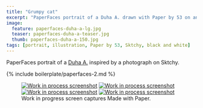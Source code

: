 ```yaml
---
title: "Grumpy cat"
excerpt: "PaperFaces portrait of a Duha A. drawn with Paper by 53 on an iPad."
image: 
  feature: paperfaces-duha-a-lg.jpg
  teaser: paperfaces-duha-a-teaser.jpg
  thumb: paperfaces-duha-a-150.jpg
tags: [portrait, illustration, Paper by 53, Sktchy, black and white]
---
```


PaperFaces portrait of a [Duha A.](http://sktchy.com/tER3uD) inspired by a photograph on Sktchy.

{% include boilerplate/paperfaces-2.md %}

<figure class="third">
	<a href="{{ site.url }}/assets/images/paperfaces-duha-a-process-1-lg.jpg"><img src="{{ site.url }}/assets/images/paperfaces-duha-a-process-1-600.jpg" alt="Work in process screenshot"></a>
	<a href="{{ site.url }}/assets/images/paperfaces-duha-a-process-2-lg.jpg"><img src="{{ site.url }}/assets/images/paperfaces-duha-a-process-2-600.jpg" alt="Work in process screenshot"></a>
	<a href="{{ site.url }}/assets/images/paperfaces-duha-a-process-3-lg.jpg"><img src="{{ site.url }}/assets/images/paperfaces-duha-a-process-3-600.jpg" alt="Work in process screenshot"></a>
	<a href="{{ site.url }}/assets/images/paperfaces-duha-a-process-4-lg.jpg"><img src="{{ site.url }}/assets/images/paperfaces-duha-a-process-4-600.jpg" alt="Work in process screenshot"></a>
	<figcaption>Work in progress screen captures Made with Paper.</figcaption>
</figure>
